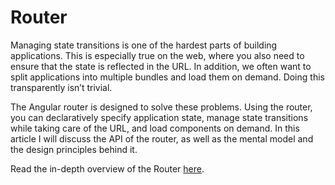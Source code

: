 # Router

Managing state transitions is one of the hardest parts of building applications. This is especially true on the web, where you also need to ensure that the state is reflected in the URL. In addition, we often want to split applications into multiple bundles and load them on demand. Doing this transparently isn’t trivial.

The Angular router is designed to solve these problems. Using the router, you can declaratively specify application state, manage state transitions while taking care of the URL, and load components on demand. In this article I will discuss the API of the router, as well as the mental model and the design principles behind it.

Read the in-depth overview of the Router [here](http://victorsavkin.com/post/145672529346/angular-router).